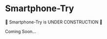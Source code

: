 # Smartphone-Try

:construction: Smartphone-Try is UNDER CONSTRUCTION :construction:

Coming Soon...
